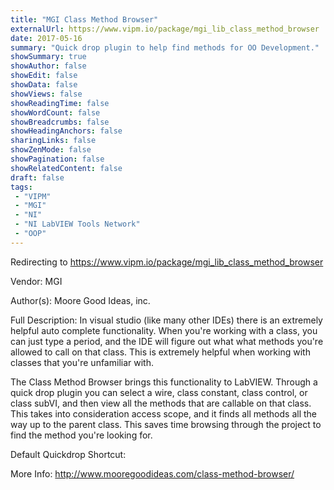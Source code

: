 ```yaml
---
title: "MGI Class Method Browser"
externalUrl: https://www.vipm.io/package/mgi_lib_class_method_browser
date: 2017-05-16
summary: "Quick drop plugin to help find methods for OO Development."
showSummary: true
showAuthor: false
showEdit: false
showData: false
showViews: false
showReadingTime: false
showWordCount: false
showBreadcrumbs: false
showHeadingAnchors: false
sharingLinks: false
showZenMode: false
showPagination: false
showRelatedContent: false
draft: false
tags:
 - "VIPM"
 - "MGI"
 - "NI"
 - "NI LabVIEW Tools Network"
 - "OOP"
---
```


Redirecting to https://www.vipm.io/package/mgi_lib_class_method_browser

Vendor: MGI

Author(s): Moore Good Ideas, inc.
 
Full Description:
In visual studio (like many other IDEs) there is an extremely helpful auto complete functionality. When you're working with a class, you can just type a period, and the IDE will figure out what what methods you're allowed to call on that class. This is extremely helpful when working with classes that you're unfamiliar with.

The Class Method Browser brings this functionality to LabVIEW. Through a quick drop plugin you can select a wire, class constant, class control, or class subVI, and then view all the methods that are callable on that class. This takes into consideration access scope, and it finds all methods all the way up to the parent class. This saves time browsing through the project to find the method you're looking for.

Default Quickdrop Shortcut:  <Ctrl-Space> <Ctrl-C>

More Info:  http://www.mooregoodideas.com/class-method-browser/